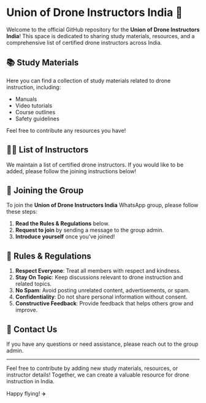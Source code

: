 # Union of Drone Instructors India 🚁

Welcome to the official GitHub repository for the **Union of Drone Instructors India**! This space is dedicated to sharing study materials, resources, and a comprehensive list of certified drone instructors across India.

## 📚 Study Materials

Here you can find a collection of study materials related to drone instruction, including:

- Manuals
- Video tutorials
- Course outlines
- Safety guidelines

Feel free to contribute any resources you have!

## 🧑‍🏫 List of Instructors

We maintain a list of certified drone instructors. If you would like to be added, please follow the joining instructions below!

## 🤝 Joining the Group

To join the **Union of Drone Instructors India** WhatsApp group, please follow these steps:

1. **Read the Rules & Regulations** below.
2. **Request to join** by sending a message to the group admin.
3. **Introduce yourself** once you've joined!

## 📜 Rules & Regulations

1. **Respect Everyone**: Treat all members with respect and kindness.
2. **Stay On Topic**: Keep discussions relevant to drone instruction and related topics.
3. **No Spam**: Avoid posting unrelated content, advertisements, or spam.
4. **Confidentiality**: Do not share personal information without consent.
5. **Constructive Feedback**: Provide feedback that helps others grow and improve.

## 📩 Contact Us

If you have any questions or need assistance, please reach out to the group admin.

---

Feel free to contribute by adding new study materials, resources, or instructor details! Together, we can create a valuable resource for drone instruction in India.

Happy flying! ✈️
